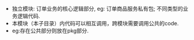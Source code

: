 * 独立模块: 订单业务的核心逻辑部分, eg: 订单商品服务私有包; 不同类型的业务逻辑代码.  
*  本模块（本子目录）内代码可以相互调用，跨模块需要调用公共的code. 
* eg:存在公共部分则放在pkg部分.